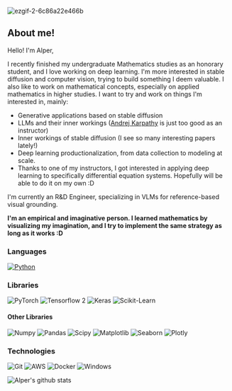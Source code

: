 ![ezgif-2-6c86a22e466b](https://user-images.githubusercontent.com/34214152/112865580-9bafa700-90c1-11eb-99fb-c6e201a05119.gif)

## About me!

Hello! I'm Alper, 

I recently finished my undergraduate Mathematics studies as an honorary student, and I love working on deep learning. I'm more interested in stable diffusion and computer vision, trying to build something I deem valuable. I also like to work on mathematical concepts, especially on applied mathematics in higher studies. I want to try and work on things I'm interested in, mainly:

- Generative applications based on stable diffusion
- LLMs and their inner workings ([Andrej Karpathy](https://github.com/karpathy) is just too good as an instructor)
- Inner workings of stable diffusion (I see so many interesting papers lately!)
- Deep learning productionalization, from data collection to modeling at scale.
- Thanks to one of my instructors, I got interested in applying deep learning to specifically differential equation systems. Hopefully will be able to do it on my own :D

I'm currently an R&D Engineer, specializing in VLMs for reference-based visual grounding.

 **I'm an empirical and imaginative person. I learned mathematics by visualizing my imagination, and I try to implement the same strategy as long as it works :D**

### Languages

[![Python](https://img.shields.io/badge/-Python-000?&logo=python)](https://github.com/alperiox?tab=repositories&q=&type=&language=python)

### Libraries
![PyTorch](https://img.shields.io/badge/-PyTorch-000?&logo=pytorch&logoColor=EE4C2)
![Tensorflow 2](https://img.shields.io/badge/-Tensorflow-000?&logo=TensorFlow&logoColor=FF9900)
![Keras](https://img.shields.io/badge/-Keras-000?&logo=keras&logoColor=D00000)
![Scikit-Learn](https://img.shields.io/badge/-ScikitLearn-000?&logo=scikit-learn&logoColor=f7931e)
#### Other Libraries
![Numpy](https://img.shields.io/badge/-Numpy-000?&logo=numpy&logoColor=013243)
![Pandas](https://img.shields.io/badge/-Pandas-000?&logo=pandas&logoColor=ffffff)
![Scipy](https://img.shields.io/badge/-Scipy-000?&logo=scipy&logoColor=8CAAE6)
![Matplotlib](https://img.shields.io/badge/-Matplotlib-000?&logo=canonical&logoColor=0078d6)
![Seaborn](https://img.shields.io/badge/-Seaborn-000?&logo=canonical&logoColor=0078d6)
![Plotly](https://img.shields.io/badge/-Plotly-000?&logo=plotly&logoColor=3f4f75)

### Technologies
![Git](https://img.shields.io/badge/-Git-000?&logo=git&logoColor=f05032)
![AWS](https://img.shields.io/badge/-AWS-000?&logo=Amazon-AWS&logoColor=FF9900)
![Docker](https://img.shields.io/badge/-Docker-000?&logo=Docker)
![Windows](https://img.shields.io/badge/-Windows-000?&logo=windows&logoColor=0078d6)

![Alper's github stats](https://github-readme-stats.vercel.app/api?username=alperiox&show_icons=true&show=reviews,discussions_started,discussions_answered,prs_merged,prs_merged_percentage&theme=synthwave)
